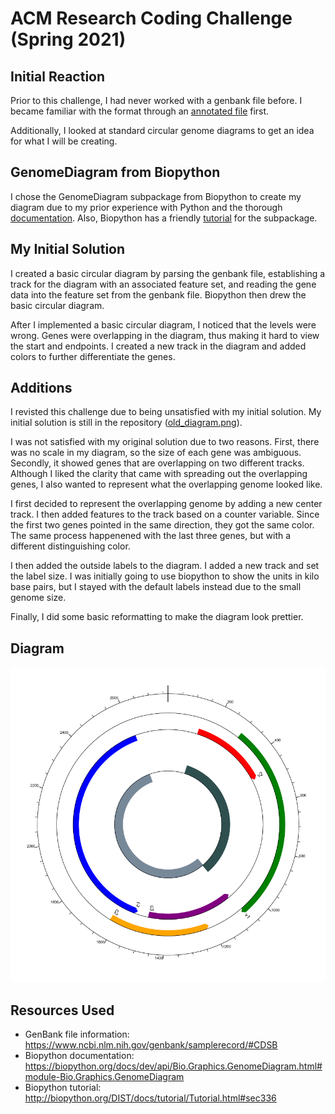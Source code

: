 # ACM Research Coding Challenge (Spring 2021)

## Initial Reaction

Prior to this challenge, I had never worked with a genbank file before. I became familiar with the format through an [annotated file](https://www.ncbi.nlm.nih.gov/genbank/samplerecord/) first.

Additionally, I looked at standard circular genome diagrams to get an idea for what I will be creating.

## GenomeDiagram from Biopython

I chose the GenomeDiagram subpackage from Biopython to create my diagram due to my prior experience with Python and the thorough [documentation](https://biopython.org/docs/dev/api/Bio.Graphics.GenomeDiagram.html#module-Bio.Graphics.GenomeDiagram). Also, Biopython has a friendly [tutorial](http://biopython.org/DIST/docs/tutorial/Tutorial.html#sec336) for the subpackage.

## My Initial Solution

I created a basic circular diagram by parsing the genbank file, establishing a track for the diagram with an associated feature set, and reading the gene data into the feature set from the genbank file. Biopython then drew the basic circular diagram.

After I implemented a basic circular diagram, I noticed that the levels were wrong. Genes were overlapping in the diagram, thus making it hard to view the start and endpoints. I created a new track in the diagram and added colors to further differentiate the genes.

## Additions

I revisted this challenge due to being unsatisfied with my initial solution. My initial solution is still in the repository ([old_diagram.png](old_diagram.png)).

I was not satisfied with my original solution due to two reasons. First, there was no scale in my diagram, so the size of each gene was ambiguous. Secondly, it showed genes that are overlapping on two different tracks. Although I liked the clarity that came with spreading out the overlapping genes, I also wanted to represent what the overlapping genome looked like.

I first decided to represent the overlapping genome by adding a new center track. I then added features to the track based on a counter variable. Since the first two genes pointed in the same direction, they got the same color. The same process happenened with the last three genes, but with a different distinguishing color.

I then added the outside labels to the diagram. I added a new track and set the label size. I was initially going to use biopython to show the units in kilo base pairs, but I stayed with the default labels instead due to the small genome size.

Finally, I did some basic reformatting to make the diagram look prettier.

## Diagram

![Tomato curly stunt virus circular diagram](tomato_curly_stunt_virus.png)

## Resources Used

- GenBank file information: https://www.ncbi.nlm.nih.gov/genbank/samplerecord/#CDSB
- Biopython documentation: https://biopython.org/docs/dev/api/Bio.Graphics.GenomeDiagram.html#module-Bio.Graphics.GenomeDiagram
- Biopython tutorial: http://biopython.org/DIST/docs/tutorial/Tutorial.html#sec336
